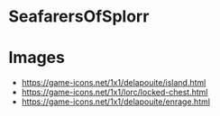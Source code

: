 # SeafarersOfSplorr

# Images
* https://game-icons.net/1x1/delapouite/island.html
* https://game-icons.net/1x1/lorc/locked-chest.html
* https://game-icons.net/1x1/delapouite/enrage.html